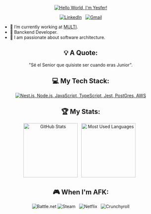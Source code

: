 <div align="center">

[![Hello World, I'm Yesfer!](header-Yesfer.gif)](https://github.com/yesferfuetes)

[![LinkedIn](https://skillicons.dev/icons?i=linkedin)](https://www.linkedin.com/in/yesfer-fuentes) &nbsp;
[![Gmail](https://skillicons.dev/icons?i=gmail)](mailto:yesfer.bany@gmail.com?subject=Hello%20Yesfer,%20From%20Github)

</div>

- 🔭 I’m currently working at [MULTI](https://www.linkedin.com/company/multigrouplideracero/mycompany/).
- 🚀 Banckend Developer.
- 🌱 I am passionate about software architecture.

<div align="center">

## 💡 A Quote:

"Sé el Senior que quisiste ser cuando eras Junior".


## 💻 My Tech Stack:

[![Nest.js, Node.js, JavaScript, TypeScript, Jest, PostGres, AWS](https://skillicons.dev/icons?i=nestjs,nodejs,js,ts,jest,postgres,aws)](https://skillicons.dev)


## 🏆 My Stats:

<p>
    <img height=175 alt="GitHub Stats" src="https://github-readme-stats.vercel.app/api?username=yesferfuetes&show_icons=true&count_private=true&theme=dark" />&nbsp;&nbsp;
    <img height=175 alt="Most Used Languages" src="https://github-readme-stats.vercel.app/api/top-langs/?username=kshyun28&layout=compact&theme=dark" />&nbsp;&nbsp;
</p>


## 🎮 When I'm AFK:

![Battle.net](https://img.shields.io/badge/battle.net-%2300AEFF.svg?style=for-the-badge&logo=battle.net&logoColor=white)
![Steam](https://img.shields.io/badge/steam-%23000000.svg?style=for-the-badge&logo=steam&logoColor=white) &nbsp;
![Netflix](https://img.shields.io/badge/Netflix-E50914?style=for-the-badge&logo=netflix&logoColor=white) &nbsp;
![Crunchyroll](https://img.shields.io/badge/Crunchyroll-F47521?style=for-the-badge&logo=crunchyroll&logoColor=white)

</div>
